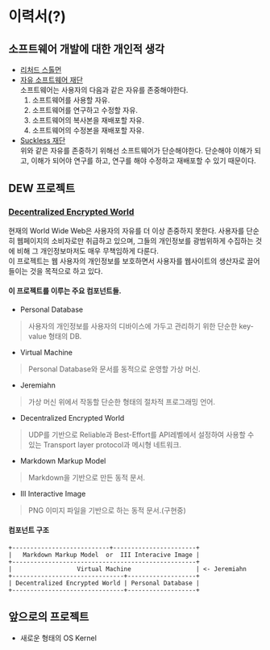 # 이력서(?)

## 소프트웨어 개발에 대한 개인적 생각
- [리처드 스톨먼](https://stallman.org)  
- [자유 소프트웨어 재단](https://fsf.org)  
소프트웨어는 사용자의 다음과 같은 자유를 존중해야한다.  
    1. 소프트웨어를 사용할 자유.
    2. 소프트웨어를 연구하고 수정할 자유.
    3. 소프트웨어의 복사본을 재배포할 자유.
    4. 소프트웨어의 수정본을 재배포할 자유.  
- [Suckless 재단](https://suckless.org)  
위와 같은 자유를 존중하기 위해선 소프트웨어가 단순해야한다. 단순해야 이해가 되고, 이해가 되어야 연구를 하고, 연구를 해야 수정하고 재배포할 수 있기 때문이다.

## DEW 프로젝트
### [Decentralized Encrypted World](https://codeberg.org/jeremiahjoh/)
현재의 World Wide Web은 사용자의 자유를 더 이상 존중하지 못한다. 사용자를 단순히 웹페이지의 소비자로만 취급하고 있으며, 그들의 개인정보를 광범위하게 수집하는 것에 비해 그 개인정보마저도 매우 무책임하게 다룬다.  
이 프로젝트는 웹 사용자의 개인정보를 보호하면서 사용자를 웹사이트의 생산자로 끌어들이는 것을 목적으로 하고 있다.  
#### 이 프로젝트를 이루는 주요 컴포넌트들.  
- Personal Database  
> 사용자의 개인정보를 사용자의 디바이스에 가두고 관리하기 위한 단순한 key-value 형태의 DB.  
- Virtual Machine  
> Personal Database와 문서를 동적으로 운영할 가상 머신.  
- Jeremiahn  
>가상 머신 위에서 작동할 단순한 형태의 절차적 프로그래밍 언어.  
- Decentralized Encrypted World  
> UDP를 기반으로 Reliable과 Best-Effort를 API레벨에서 설정하여 사용할 수 있는 Transport layer protocol과 메시형 네트워크.
- Markdown Markup Model  
> Markdown을 기반으로 만든 동적 문서.  
- III Interactive Image  
> PNG 이미지 파일을 기반으로 하는 동적 문서.(구현중)  
  
#### 컴포넌트 구조
```
+---------------------------+-----------------------+
|   Markdown Markup Model  or  III Interacive Image |
+---------------------------------------------------+
|                  Virtual Machine                  | <- Jeremiahn
+-------------------------------+-------------------+
| Decentralized Encrypted World | Personal Database |
+-------------------------------+-------------------+
```

## 앞으로의 프로젝트
- 새로운 형태의 OS Kernel

